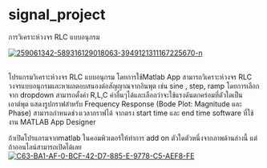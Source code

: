 # signal_project
การวิเคราะห์วงจร RLC แบบอนุกรม

<a href="https://ibb.co/5MKnpFt"><img src="https://i.ibb.co/qyJWq5X/259061342-589316129018063-3949121311167225670-n.png" alt="259061342-589316129018063-3949121311167225670-n" border="0"></a><br /><a target='_blank' href='https://usefulwebtool.com/russian-keyboard'><br /><a>

โปรแกรมวิเคราะห์วงจร RLC แบบอนุกรม โดยการใช้Matlab App
สามารถวิเคราะห์วงจร RLC วงจรแบบอนุกรมและหาผลตอบสนองต่อสัญญาณจากอินพุต เช่น sine , step, ramp โดยการเลือกจาก dropdown
สามารถตั้งค่า R,L,C ค่าอื่นๆได้และเลือกว่าจะใช้แรงดันตกคร่อมที่ตัวใดเป็นเอาต์พุต 
แสดงรูปกราฟสําหรับ Frequency Response (Bode Plot: Magnitude และ Phase)
สามารถกำหนดช่วงเวลากราฟได้ จากตรง start time และ end time 
software ที่ใช้งาน MATLAB App Designer 

ถ้าเปิดโปรแกรมจากmatlab ในคอมพิวเตอร์ให้ทำการ add on ตัวใดตัวหนึ่งจากภาพด้านล่างนี้ แต่ถ้าออนไลน์สามารถเปิดได้เลย
<a href="https://ibb.co/L0hXTkD"><img src="https://i.ibb.co/tHPT0mw/C63-BA1-AF-0-BCF-42-D7-885-E-9778-C5-AEF8-FE.jpg" alt="C63-BA1-AF-0-BCF-42-D7-885-E-9778-C5-AEF8-FE" border="0"></a>

